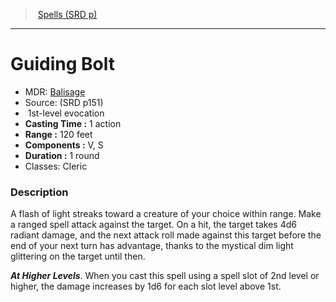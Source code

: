 ﻿---
!SpellItem
Name: Guiding Bolt
AltName: '[Balisage](hd_spells_balisage.md)'
Type: evocation
Level: 1
CastingTime: 1 action
Range: 120 feet
Components: V, S
Duration: 1 round
Classes: Cleric
Family: SpellVO
Source: (SRD p151)
Id: spells_vo.md#guiding-bolt
ParentLink: spells_vo.md#spells-srd-p
ParentName: Spells (SRD p)
NameLevel: 1
Attributes: {}
---
> [Spells (SRD p)](srd_spells.md)

---

# Guiding Bolt

- MDR: [Balisage](hd_spells_balisage.md)
- Source: (SRD p151)
-  1st-level evocation
- **Casting Time :** 1 action
- **Range :** 120 feet
- **Components :** V, S
- **Duration :** 1 round
- Classes: Cleric

### Description

A flash of light streaks toward a creature of your choice within range. Make a ranged spell attack against the target. On a hit, the target takes 4d6 radiant damage, and the next attack roll made against this target before the end of your next turn has advantage, thanks to the mystical dim light glittering on the target until then.

**_At Higher Levels_**. When you cast this spell using a spell slot of 2nd level or higher, the damage increases by 1d6 for each slot level above 1st.

